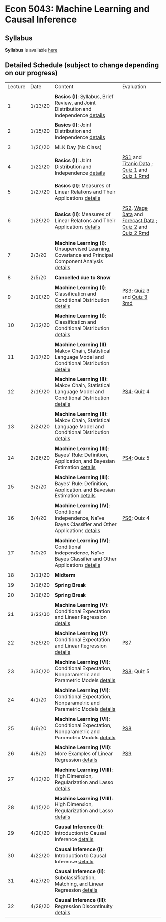 # Econ 5043: Machine Learning and Causal Inference

## Syllabus

**Syllabus** is available [here](syllabus/econ5043_syllabus_2020s.pdf)

## Detailed Schedule (subject to change depending on our progress)


|         |         |                                                                                                                                           |                                                                                                                                               | 
|---------|---------|-------------------------------------------------------------------------------------------------------------------------------------------|-----------------------------------------------------------------------------------------------------------------------------------------------| 
| Lecture | Date    | Content                                                                                                                                   | Evaluation                                                                                                                                    | 
|         |         |                                                                                                                                           |                                                                                                                                               | 
| 1       | 1/13/20 | **Basics (I)**: Syllabus, Brief Review, and Joint Distribution and Independence [details](summary/mv01_joint_dist.md)                     |                                                                                                                                               | 
|         |         |                                                                                                                                           |                                                                                                                                               | 
| 2       | 1/15/20 | **Basics (I)**: Joint Distribution and Independence [details](summary/mv01_joint_dist.md)                                                 |                                                                                                                                               | 
|         |         |                                                                                                                                           |                                                                                                                                               | 
| 3       | 1/20/20 | MLK Day (No Class)                                                                                                                        |                                                                                                                                               | 
|         |         |                                                                                                                                           |                                                                                                                                               | 
| 4       | 1/22/20 | **Basics (I)**: Joint Distribution and Independence [details](summary/mv01_joint_dist.md)                                                 | [PS1](ps/ps1.pdf) and [Titanic Data](ps/titanic.csv) ; [Quiz 1](ps/quiz1.pdf) and [Quiz 1 Rmd](ps/quiz1.Rmd)                                  | 
|         |         |                                                                                                                                           |                                                                                                                                               | 
| 5       | 1/27/20 | **Basics (II)**: Measures of Linear Relations and Their Applications  [details](summary/mv02_association.md)                              |                                                                                                                                               | 
|         |         |                                                                                                                                           |                                                                                                                                               | 
| 6       | 1/29/20 | **Basics (II)**: Measures of Linear Relations and Their Applications  [details](summary/mv02_association.md)                              | [PS2](ps/ps2.pdf),  [Wage Data](ps/wage2.csv) and [Forecast Data](ps/forecast.csv) ; [Quiz 2](ps/quiz02.pdf) and [Quiz 2 Rmd](ps/quiz02.Rmd)  | 
|         |         |                                                                                                                                           |                                                                                                                                               | 
| 7       | 2/3/20  | **Machine Learning (I)**: Unsupervised Learning, Covariance and Principal Component Analysis [details](summary/mv02_association.md)       |                                                                                                                                               | 
|         |         |                                                                                                                                           |                                                                                                                                               | 
| 8       | 2/5/20  | **Cancelled due to Snow**                                                                                                                 |                                                                                                                                               | 
|         |         |                                                                                                                                           |                                                                                                                                               | 
| 9       | 2/10/20 | **Machine Learning (I)**: Classification and Conditional Distribution   [details](summary/mv03_cond_dist.md)                              | [PS3](ps/ps3.pdf); [Quiz 3](ps/quiz03.pdf) and [Quiz 3 Rmd](ps/quiz03.Rmd)                                                                    | 
|         |         |                                                                                                                                           |                                                                                                                                               | 
| 10      | 2/12/20 | **Machine Learning (I)**: Classification and Conditional Distribution   [details](summary/mv03_cond_dist.md)                              |                                                                                                                                               | 
|         |         |                                                                                                                                           |                                                                                                                                               | 
| 11      | 2/17/20 | **Machine Learning (II)**: Makov Chain, Statistical Language Model and Conditional Distribution   [details](summary/mv03_cond_dist02.md)  |                                                                                                                                               | 
|         |         |                                                                                                                                           |                                                                                                                                               | 
| 12      | 2/19/20 | **Machine Learning (II)**: Makov Chain, Statistical Language Model and Conditional Distribution   [details](summary/mv03_cond_dist02.md)  | [PS4](ps/ps4.pdf); Quiz 4                                                                                                                     | 
|         |         |                                                                                                                                           |                                                                                                                                               | 
| 13      | 2/24/20 | **Machine Learning (II)**: Makov Chain, Statistical Language Model and Conditional Distribution   [details](summary/mv03_cond_dist02.md)  |                                                                                                                                               | 
|         |         |                                                                                                                                           |                                                                                                                                               | 
| 14      | 2/26/20 | **Machine Learning (III)**: Bayes' Rule: Definition, Application, and Bayesian Estimation [details](summary/mv03_cond_dist03.md)          | [PS4](ps/ps4.pdf); Quiz 5                                                                                                                     | 
|         |         |                                                                                                                                           |                                                                                                                                               | 
| 15      | 3/2/20  | **Machine Learning (III)**: Bayes' Rule: Definition, Application, and Bayesian Estimation [details](summary/mv03_cond_dist03.md)          |                                                                                                                                               | 
|         |         |                                                                                                                                           |                                                                                                                                               | 
| 16      | 3/4/20  | **Machine Learning (IV)**: Conditional Independence, Naïve Bayes Classifier and Other Applications [details](summary/mv03_cond_dist04.md) | [PS6](ps/ps6.pdf); Quiz 4                                                                                                                     | 
|         |         |                                                                                                                                           |                                                                                                                                               | 
| 17      | 3/9/20  | **Machine Learning (IV)**: Conditional Independence, Naïve Bayes Classifier and Other Applications [details](summary/mv03_cond_dist04.md) |                                                                                                                                               | 
|         |         |                                                                                                                                           |                                                                                                                                               | 
| 18      | 3/11/20 | **Midterm**                                                                                                                               |                                                                                                                                               | 
|         |         |                                                                                                                                           |                                                                                                                                               | 
| 19      | 3/16/20 | **Spring Break**                                                                                                                          |                                                                                                                                               | 
|         |         |                                                                                                                                           |                                                                                                                                               | 
| 20      | 3/18/20 | **Spring Break**                                                                                                                          |                                                                                                                                               | 
|         |         |                                                                                                                                           |                                                                                                                                               | 
| 21      | 3/23/20 | **Machine Learning (V)**: Conditional Expectation and Linear Regression [details](summary/mv04_cond_expectation01.md)                     |                                                                                                                                               | 
|         |         |                                                                                                                                           |                                                                                                                                               | 
| 22      | 3/25/20 | **Machine Learning (V)**: Conditional Expectation and Linear Regression [details](summary/mv04_cond_expectation01.md)                     | [PS7](ps/ps7.pdf)                                                                                                                             | 
|         |         |                                                                                                                                           |                                                                                                                                               | 
| 23      | 3/30/20 | **Machine Learning (VI)**: Conditional Expectation, Nonparametric and Parametric Models [details](summary/mv04_cond_expectation02.md)     | [PS8](ps/ps8.pdf); Quiz 5                                                                                                                     | 
|         |         |                                                                                                                                           |                                                                                                                                               | 
| 24      | 4/1/20  | **Machine Learning (VI)**: Conditional Expectation, Nonparametric and Parametric Models [details](summary/mv04_cond_expectation02.md)     |                                                                                                                                               | 
|         |         |                                                                                                                                           |                                                                                                                                               | 
| 25      | 4/6/20  | **Machine Learning (VI)**: Conditional Expectation, Nonparametric and Parametric Models [details](summary/mv04_cond_expectation02.md)     | [PS8](ps/ps8.pdf)                                                                                                                             | 
|         |         |                                                                                                                                           |                                                                                                                                               | 
| 26      | 4/8/20  | **Machine Learning (VII)**: More Examples of Linear Regression [details](summary/mv05_linear_regression_examples.md)                      | [PS9](ps/ps9.pdf)                                                                                                                             | 
|         |         |                                                                                                                                           |                                                                                                                                               | 
| 27      | 4/13/20 | **Machine Learning (VIII)**: High Dimension, Regularization and Lasso    [details](summary/mv06_regularization_lasso.md)                  |                                                                                                                                               | 
|         |         |                                                                                                                                           |                                                                                                                                               | 
| 28      | 4/15/20 | **Machine Learning (VIII)**: High Dimension, Regularization and Lasso    [details](summary/mv06_regularization_lasso.md)                  |                                                                                                                                               | 
|         |         |                                                                                                                                           |                                                                                                                                               | 
| 29      | 4/20/20 | **Causal Inference (I)**: Introduction to Causal Inference  [details](summary/causalinf01_issues_randomization.md)                        |                                                                                                                                               | 
|         |         |                                                                                                                                           |                                                                                                                                               | 
| 30      | 4/22/20 | **Causal Inference (I)**: Introduction to Causal Inference  [details](summary/causalinf01_issues_randomization.md)                        |                                                                                                                                               | 
|         |         |                                                                                                                                           |                                                                                                                                               | 
| 31      | 4/27/20 | **Causal Inference (II)**: Subclassification, Matching, and Linear Regression  [details](summary/causalinf02_select_on_obs.md)            |                                                                                                                                               | 
|         |         |                                                                                                                                           |                                                                                                                                               | 
| 32      | 4/29/20 | **Causal Inference (III)**: Regression Discontinuity   [details](summary/causalinf03_RD.md)                                               |                                                                                                                                               | 
